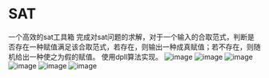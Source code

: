 # SAT
一个高效的sat工具箱
完成对sat问题的求解，对于一个输入的合取范式，判断是否存在一种赋值满足该合取范式，若存在，则输出一种成真赋值；若不存在，则随机给出一种使之为假的赋值。
使用dpll算法实现。
![image](https://github.com/malaozei/SAT/assets/94264539/d0f23215-f74a-4de6-b6a2-bdf8169f038c)
![image](https://github.com/malaozei/SAT/assets/94264539/f5299c3e-35c5-41a3-91ab-bda5cf8bd6c1)
![image](https://github.com/malaozei/SAT/assets/94264539/3b50f699-a401-4130-9c4d-dad337c10ac3)
![image](https://github.com/malaozei/SAT/assets/94264539/69d8af28-2253-4bb0-837e-6cde63b05ffc)
![image](https://github.com/malaozei/SAT/assets/94264539/1b78a24e-d905-43bf-9485-35243d0b00d3)
![image](https://github.com/malaozei/SAT/assets/94264539/0258caa7-61b9-4102-99f4-135697184658)
